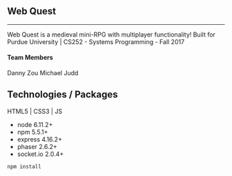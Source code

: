 ## Web Quest

---

Web Quest is a medieval mini-RPG with multiplayer functionality!
Built for Purdue University | CS252 - Systems Programming - Fall 2017

#### Team Members
Danny Zou
Michael Judd

## Technologies / Packages

HTML5 | CSS3 | JS

* node 6.11.2+
* npm 5.5.1+
* express 4.16.2+
* phaser 2.6.2+
* socket.io 2.0.4+

```
npm install
```

